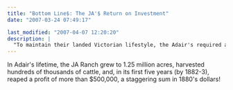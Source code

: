 ```yaml
---
title: "Bottom Line$: The JA'$ Return on Investment"
date: "2007-03-24 07:49:17"

last_modified: "2007-04-07 12:20:20"
description: |
  "To maintain their landed Victorian lifestyle, the Adair's required a Bonanza. Their JA Ranch investment did not disappoint."
---
```


In Adair's lifetime, the JA Ranch grew to 1.25 million acres, harvested hundreds of thousands of cattle, and, in 
its first five years (by 1882-3), reaped a profit of more than $500,000, a staggering sum in 1880's dollars!
